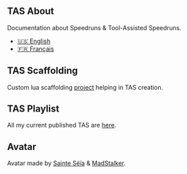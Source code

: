 ## TAS About

Documentation about Speedruns & Tool-Assisted Speedruns.

- [🇺🇸 English](https://fullmoonissue.github.io/tas-about-en.pdf?last_version=2022-02-04)
- [🇫🇷 Français](https://fullmoonissue.github.io/tas-about-fr.pdf?last_version=2022-02-04)

## TAS Scaffolding

Custom lua scaffolding [project](https://github.com/fullmoonissue/tas-scaffolding) helping in TAS creation.

## TAS Playlist

All my current published TAS are [here](https://youtube.com/playlist?list=PLOritzM6b1Y_XC8kF1H1geVW2fAlfaBZA).

## Avatar

Avatar made by [Sainte Séïa](https://twitter.com/SainteSeia) & [MadStalker](https://twitter.com/MadStalker0).